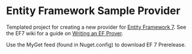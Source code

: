 Entity Framework Sample Provider
=====
Templated project for creating a new provider for [Entity Framework 7](https://github.com/aspnet/EntityFramework).
See the EF7 wiki for a guide on [Writing an EF Prover](https://github.com/aspnet/EntityFramework/wiki/Writing-an-EF7-Provider).

Use the MyGet feed (found in Nuget.config) to download EF 7 Prerelease.
